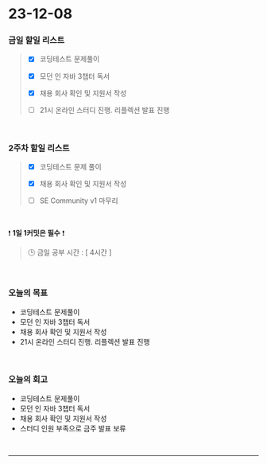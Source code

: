 # 23-12-08
### 금일 할일 리스트
> - [x]  코딩테스트 문제풀이
>
> - [x]  모던 인 자바 3챕터 독서
>
> - [x]  채용 회사 확인 및 지원서 작성
>
> - [ ]  21시 온라인 스터디 진행. 리플렉션 발표 진행


<br/>

### 2주차 할일 리스트  
> - [x]  코딩테스트 문제 풀이
>
> - [x]  채용 회사 확인 및 지원서 작성
>
> - [ ]  SE Community v1 마무리

<br/>

❗ **1일 1커밋은 필수** ❗
> 🕒 금일 공부 시간 : [ 4시간 ]
  
<br/>

### 오늘의 목표
- 코딩테스트 문제풀이
- 모던 인 자바 3챕터 독서
- 채용 회사 확인 및 지원서 작성
- 21시 온라인 스터디 진행. 리플렉션 발표 진행
<br>

### 오늘의 회고
- 코딩테스트 문제풀이
- 모던 인 자바 3챕터 독서
- 채용 회사 확인 및 지원서 작성
- 스터디 인원 부족으로 금주 발표 보류


<br/>

------------  

